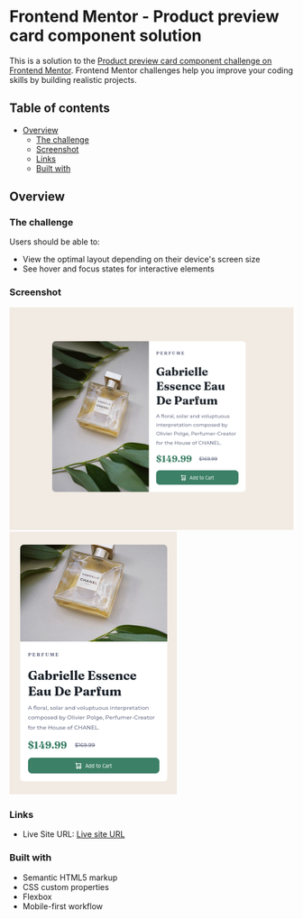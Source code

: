 # Frontend Mentor - Product preview card component solution

This is a solution to the [Product preview card component challenge on Frontend Mentor](https://www.frontendmentor.io/challenges/product-preview-card-component-GO7UmttRfa). Frontend Mentor challenges help you improve your coding skills by building realistic projects. 

## Table of contents

- [Overview](#overview)
  - [The challenge](#the-challenge)
  - [Screenshot](#screenshot)
  - [Links](#links)
  - [Built with](#built-with)

## Overview

### The challenge

Users should be able to:

- View the optimal layout depending on their device's screen size
- See hover and focus states for interactive elements

### Screenshot

![](./images/screenshotdesk.png)
![](./images/screenshotmobile.png)

### Links

- Live Site URL: [Live site URL](https://your-live-site-url.com)

### Built with

- Semantic HTML5 markup
- CSS custom properties
- Flexbox
- Mobile-first workflow
